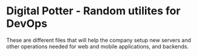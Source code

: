 # Digital Potter - Random utilites for DevOps

These are different files that will help the company setup new servers and other operations needed for web and mobile applications, and backends.
